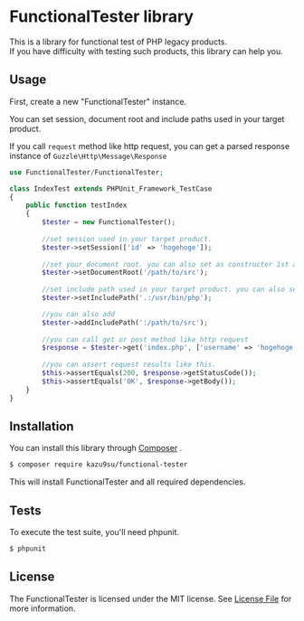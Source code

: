 # FunctionalTester library

This is a library for functional test of PHP legacy products.  
If you have difficulty with testing such products, this library can help you.

## Usage

First, create a new "FunctionalTester" instance.

You can set session, document root and include paths used in your target product.

If you call `request` method like http request, you can get a parsed response instance of `Guzzle\Http\Message\Response`

```php
use FunctionalTester/FunctionalTester;

class IndexTest extends PHPUnit_Framework_TestCase
{
    public function testIndex
    {
        $tester = new FunctionalTester();
        
        //set session used in your target product.
        $tester->setSession(['id' => 'hogehoge']);
        
        //set your document root. you can also set as constructer 1st argument.
        $tester->setDocumentRoot('/path/to/src');
        
        //set include path used in your target product. you can also set as constructer 2st argument.
        $tester->setIncludePath('.:/usr/bin/php');

        //you can also add
        $tester->addIncludePath(':/path/to/src');
        
        //you can call get or post method like http request
        $response = $tester->get('index.php', ['username' => 'hogehoge']);
        
        //you can assert request results like this.
        $this->assertEquals(200, $response->getStatusCode());
        $this->assertEquals('OK', $response->getBody());
    }
}
```
## Installation

You can install this library through  [Composer](https://getcomposer.org/) .

```bash
$ composer require kazu9su/functional-tester
```

This will install FunctionalTester and all required dependencies.

## Tests

To execute the test suite, you'll need phpunit.

```bash
$ phpunit
```

## License

The FunctionalTester is licensed under the MIT license. See [License File](LICENSE.md) for more information.
